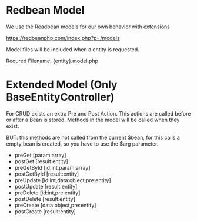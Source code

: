 # Redbean Model
We use the Readbean models for our own behavior with extensions

https://redbeanphp.com/index.php?p=/models

Model files will be included when a entity is requested.

Requred Filename:  {entity}.model.php

# Extended Model (Only BaseEntityController)

For CRUD exists an extra Pre and Post Action. This actions are called before or after a Bean is stored. 
Methods in the model will be called when they exist. 

BUT: this methods are not called from the current $bean, for this calls a empty bean is created, so you have to use the $arg parameter. 

- preGet [param:array]
- postGet [result:entity]
- preGetById [id:int,param:array]
- postGetById [result:entity]
- preUpdate [id:int,data:object,pre:entity]
- postUpdate [result:entity]
- preDelete [id:int,pre:entity]
- postDelete [result:entity]
- preCreate [data:object,pre:entity]
- postCreate [result:entity]